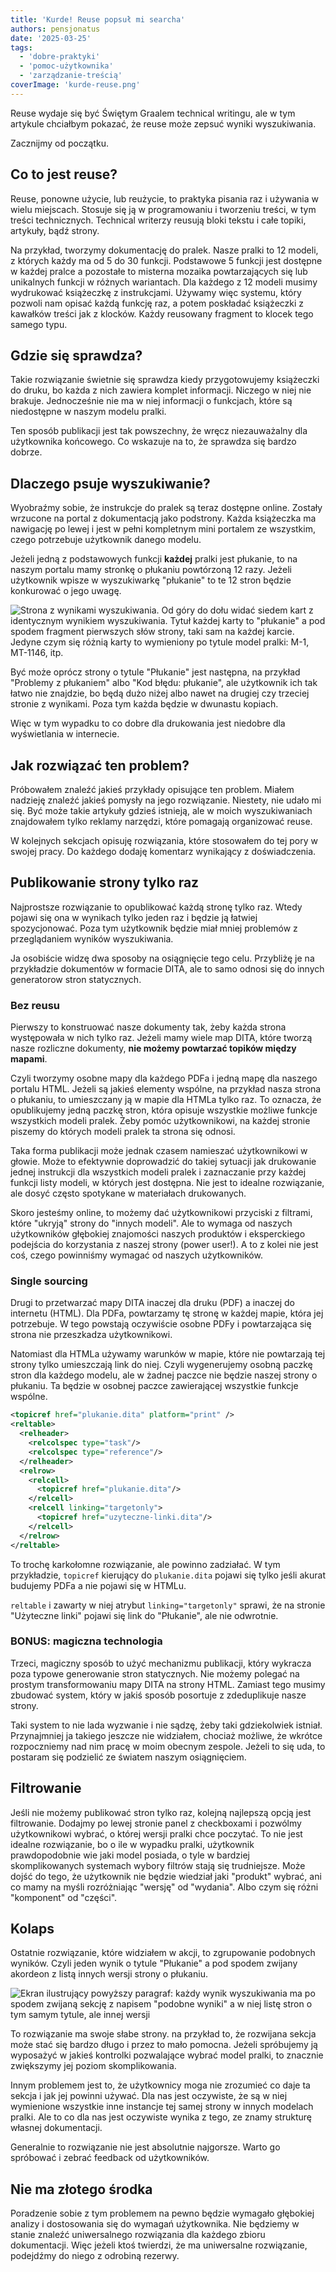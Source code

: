 ```yaml
---
title: 'Kurde! Reuse popsuł mi searcha'
authors: pensjonatus
date: '2025-03-25'
tags:
  - 'dobre-praktyki'
  - 'pomoc-użytkownika'
  - 'zarządzanie-treścią'
coverImage: 'kurde-reuse.png'
---
```


Reuse wydaje się być Świętym Graalem technical writingu, ale w tym artykule
chciałbym pokazać, że reuse może zepsuć wyniki wyszukiwania.

<!-- truncate -->

Zacznijmy od początku.

## Co to jest reuse?

Reuse, ponowne użycie, lub reużycie, to praktyka pisania raz i używania w wielu
miejscach. Stosuje się ją w programowaniu i tworzeniu treści, w tym treści
technicznych. Technical writerzy reusują bloki tekstu i całe topiki, artykuły,
bądź strony.

Na przykład, tworzymy dokumentację do pralek. Nasze pralki to 12 modeli, z
których każdy ma od 5 do 30 funkcji. Podstawowe 5 funkcji jest dostępne w każdej
pralce a pozostałe to misterna mozaika powtarzających się lub unikalnych funkcji
w różnych wariantach. Dla każdego z 12 modeli musimy wydrukować książeczkę z
instrukcjami. Używamy więc systemu, który pozwoli nam opisać każdą funkcję raz,
a potem poskładać książeczki z kawałków treści jak z klocków. Każdy reusowany
fragment to klocek tego samego typu.

## Gdzie się sprawdza?

Takie rozwiązanie świetnie się sprawdza kiedy przygotowujemy książeczki do
druku, bo każda z nich zawiera komplet informacji. Niczego w niej nie brakuje.
Jednocześnie nie ma w niej informacji o funkcjach, które są niedostępne w naszym
modelu pralki.

Ten sposób publikacji jest tak powszechny, że wręcz niezauważalny dla
użytkownika końcowego. Co wskazuje na to, że sprawdza się bardzo dobrze.

## Dlaczego psuje wyszukiwanie?

Wyobraźmy sobie, że instrukcje do pralek są teraz dostępne online. Zostały
wrzucone na portal z dokumentacją jako podstrony. Każda książeczka ma nawigację
po lewej i jest w pełni kompletnym mini portalem ze wszystkim, czego potrzebuje
użytkownik danego modelu.

Jeżeli jedną z podstawowych funkcji **każdej** pralki jest płukanie, to na
naszym portalu mamy stronkę o płukaniu powtórzoną 12 razy. Jeżeli użytkownik
wpisze w wyszukiwarkę "płukanie" to te 12 stron będzie konkurować o jego uwagę.

![Strona z wynikami wyszukiwania. Od góry do dołu widać siedem kart z identycznym wynikiem wyszukiwania. Tytuł każdej karty to "płukanie" a pod spodem fragment pierwszych słów strony, taki sam na każdej karcie. Jedyne czym się różnią karty to wymieniony po tytule model pralki: M-1, MT-1146, itp.](./images/search-plukanie.png)

Być może oprócz strony o tytule "Płukanie" jest następna, na przykład "Problemy
z płukaniem" albo "Kod błędu: płukanie", ale użytkownik ich tak łatwo nie
znajdzie, bo będą dużo niżej albo nawet na drugiej czy trzeciej stronie z
wynikami. Poza tym każda będzie w dwunastu kopiach.

Więc w tym wypadku to co dobre dla drukowania jest niedobre dla wyświetlania w
internecie.

## Jak rozwiązać ten problem?

Próbowałem znaleźć jakieś przykłady opisujące ten problem. Miałem nadzieję
znaleźć jakieś pomysły na jego rozwiązanie. Niestety, nie udało mi się. Być może
takie artykuły gdzieś istnieją, ale w moich wyszukiwaniach znajdowałem tylko
reklamy narzędzi, które pomagają organizować reuse.

W kolejnych sekcjach opisuję rozwiązania, które stosowałem do tej pory w swojej
pracy. Do każdego dodaję komentarz wynikający z doświadczenia.

## Publikowanie strony tylko raz

Najprostsze rozwiązanie to opublikować każdą stronę tylko raz. Wtedy pojawi się
ona w wynikach tylko jeden raz i będzie ją łatwiej spozycjonować. Poza tym
użytkownik będzie miał mniej problemów z przeglądaniem wyników wyszukiwania.

Ja osobiście widzę dwa sposoby na osiągnięcie tego celu. Przybliżę je na
przykładzie dokumentów w formacie DITA, ale to samo odnosi się do innych
generatorow stron statycznych.

### Bez reusu

Pierwszy to konstruować nasze dokumenty tak, żeby każda strona występowała w
nich tylko raz. Jeżeli mamy wiele map DITA, które tworzą nasze rozliczne
dokumenty, **nie możemy powtarzać topików między mapami**.

Czyli tworzymy osobne mapy dla każdego PDFa i jedną mapę dla naszego portalu
HTML. Jeżeli są jakieś elementy wspólne, na przykład nasza strona o płukaniu, to
umieszczany ją w mapie dla HTMLa tylko raz. To oznacza, że opublikujemy jedną
paczkę stron, która opisuje wszystkie możliwe funkcje wszystkich modeli pralek.
Żeby pomóc użytkownikowi, na każdej stronie piszemy do których modeli pralek ta
strona się odnosi.

Taka forma publikacji może jednak czasem namieszać użytkownikowi w głowie. Może
to efektywnie doprowadzić do takiej sytuacji jak drukowanie jednej instrukcji
dla wszystkich modeli pralek i zaznaczanie przy każdej funkcji listy modeli, w
których jest dostępna. Nie jest to idealne rozwiązanie, ale dosyć często
spotykane w materiałach drukowanych.

Skoro jesteśmy online, to możemy dać użytkownikowi przyciski z filtrami, które
"ukryją" strony do "innych modeli". Ale to wymaga od naszych użytkowników
głębokiej znajomości naszych produktów i eksperckiego podejścia do korzystania z
naszej strony (power user!). A to z kolei nie jest coś, czego powinniśmy wymagać
od naszych użytkowników.

### Single sourcing

Drugi to przetwarzać mapy DITA inaczej dla druku (PDF) a inaczej do internetu
(HTML). Dla PDFa, powtarzamy tę stronę w każdej mapie, która jej potrzebuje. W
tego powstają oczywiście osobne PDFy i powtarzająca się strona nie przeszkadza
użytkownikowi.

Natomiast dla HTMLa używamy warunków w mapie, które nie powtarzają tej strony
tylko umieszczają link do niej. Czyli wygenerujemy osobną paczkę stron dla
każdego modelu, ale w żadnej paczce nie będzie naszej strony o płukaniu. Ta
będzie w osobnej paczce zawierającej wszystkie funkcje wspólne.

```xml
<topicref href="plukanie.dita" platform="print" />
<reltable>
  <relheader>
    <relcolspec type="task"/>
    <relcolspec type="reference"/>
  </relheader>
  <relrow>
    <relcell>
      <topicref href="plukanie.dita"/>
    </relcell>
    <relcell linking="targetonly">
      <topicref href="uzyteczne-linki.dita"/>
    </relcell>
  </relrow>
</reltable>
```

To trochę karkołomne rozwiązanie, ale powinno zadziałać. W tym przykładzie,
`topicref` kierujący do `plukanie.dita` pojawi się tylko jeśli akurat budujemy
PDFa a nie pojawi się w HTMLu.

`reltable` i zawarty w niej atrybut `linking="targetonly"` sprawi, że na stronie
"Użyteczne linki" pojawi się link do "Płukanie", ale nie odwrotnie.

### BONUS: magiczna technologia

Trzeci, magiczny sposób to użyć mechanizmu publikacji, który wykracza poza
typowe generowanie stron statycznych. Nie możemy polegać na prostym
transformowaniu mapy DITA na strony HTML. Zamiast tego musimy zbudować system,
który w jakiś sposób posortuje z zdeduplikuje nasze strony.

Taki system to nie lada wyzwanie i nie sądzę, żeby taki gdziekolwiek istniał.
Przynajmniej ja takiego jeszcze nie widziałem, chociaż możliwe, że wkrótce
rozpoczniemy nad nim pracę w moim obecnym zespole. Jeżeli to się uda, to
postaram się podzielić ze światem naszym osiągnięciem.

## Filtrowanie

Jeśli nie możemy publikować stron tylko raz, kolejną najlepszą opcją jest
filtrowanie. Dodajmy po lewej stronie panel z checkboxami i pozwólmy
użytkownikowi wybrać, o której wersji pralki chce poczytać. To nie jest idealne
rozwiązanie, bo o ile w wypadku pralki, użytkownik prawdopodobnie wie jaki model
posiada, o tyle w bardziej skomplikowanych systemach wybory filtrów stają się
trudniejsze. Może dojść do tego, że użytkownik nie będzie wiedział jaki
"produkt" wybrać, ani co mamy na myśli rozróżniając "wersję" od "wydania". Albo
czym się różni "komponent" od "części".

## Kolaps

Ostatnie rozwiązanie, które widziałem w akcji, to zgrupowanie podobnych wyników.
Czyli jeden wynik o tytule "Płukanie" a pod spodem zwijany akordeon z listą
innych wersji strony o płukaniu.

![Ekran ilustrujący powyższy paragraf: każdy wynik wyszukiwania ma po spodem zwijaną sekcję z napisem "podobne wyniki" a w niej listę stron o tym samym tytule, ale innej wersji](./images/search-zwijane-sekcje.png)

To rozwiązanie ma swoje słabe strony. na przykład to, że rozwijana sekcja może
stać się bardzo długo i przez to mało pomocna. Jeżeli spróbujemy ją wyposażyć w
jakieś kontrolki pozwalające wybrać model pralki, to znacznie zwiększymy jej
poziom skomplikowania.

Innym problemem jest to, że użytkownicy moga nie zrozumieć co daje ta sekcja i
jak jej powinni używać. Dla nas jest oczywiste, że są w niej wymienione
wszystkie inne instancje tej samej strony w innych modelach pralki. Ale to co
dla nas jest oczywiste wynika z tego, ze znamy strukturę własnej dokumentacji.

Generalnie to rozwiązanie nie jest absolutnie najgorsze. Warto go spróbować i
zebrać feedback od użytkowników.

## Nie ma złotego środka

Poradzenie sobie z tym problemem na pewno będzie wymagało głębokiej analizy i
dostosowania się do wymagań użytkownika. Nie będziemy w stanie znaleźć
uniwersalnego rozwiązania dla każdego zbioru dokumentacji. Więc jeżeli ktoś
twierdzi, że ma uniwersalne rozwiązanie, podejdźmy do niego z odrobiną rezerwy.
